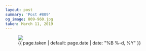 ```yaml
---
layout: post
summary: 'Post #809'
og_image: 809-960.jpg
taken: March 11, 2019
---
```


<figure class="post">
<img sizes="(min-width: 700px) 50vw, calc(100vw - 2rem)" src="{{ site.assets_url }}/809-480.jpg" srcset="{{ site.assets_url }}/809-240.jpg 240w, {{ site.assets_url }}/809-480.jpg 480w, {{ site.assets_url }}/809-720.jpg 720w, {{ site.assets_url }}/809-960.jpg 960w"/>
<figcaption>
<time>{{ page.taken | default: page.date | date: "%B %-d, %Y" }}</time>
</figcaption>
</figure>
